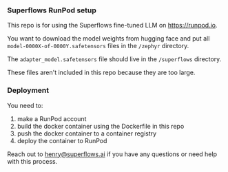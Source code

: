 ### Superflows RunPod setup

This repo is for using the Superflows fine-tuned LLM on https://runpod.io.

You want to download the model weights from hugging face and put all `model-0000X-of-0000Y.safetensors` files in the `/zephyr` directory.

The `adapter_model.safetensors` file should live in the `/superflows` directory.

These files aren't included in this repo because they are too large.

### Deployment
You need to:
1. make a RunPod account
2. build the docker container using the Dockerfile in this repo
3. push the docker container to a container registry
4. deploy the container to RunPod

Reach out to henry@superflows.ai if you have any questions or need help with this process.
